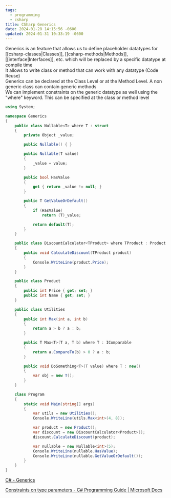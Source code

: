 ```yaml
---
tags:
  - programming
  - csharp
title: CSharp Generics
date: 2024-01-28 14:15:56 -0600
updated: 2024-01-31 10:33:19 -0600
---
```


Generics is an feature that allows us to define placeholder datatypes for [[csharp-classes|Classes]], [[csharp-methods|Methods]], [[interface|Interfaces]], etc. which will be replaced by a specific datatype at compile time  
It allows to write class or method that can work with any datatype (Code Reuse)  
Generics can be declared at the Class Level or at the Method Level. A non generic class can contain generic methods  
We can implement constraints on the generic datatype as well using the "where" keyword. This can be specified at the class or method level

````csharp
using System;

namespace Generics
{
	public class Nullable<T> where T : struct
	{
		private Object _value;

		public Nullable() { }

		public Nullable(T value)
		{
			_value = value;
		}

		public bool HasValue
		{
			get { return _value != null; }
		}

		public T GetValueOrDefault()
		{
			if (HasValue)
				return (T)_value;

			return default(T);
		}
	}

	public class DiscountCalculator<TProduct> where TProduct : Product
	{
		public void CalculateDiscount(TProduct product)
		{
			Console.WriteLine(product.Price);
		}
	}

	public class Product
	{
		public int Price { get; set; }
		public int Name { get; set; }
	}

	public class Utilities
	{
		public int Max(int a, int b)
		{
			return a > b ? a : b;
		}

		public T Max<T>(T a, T b) where T : IComparable
		{
			return a.CompareTo(b) > 0 ? a : b;
		}

		public void DoSomething<T>(T value) where T : new()
		{
			var obj = new T();
		}
	}

	class Program
	{
		static void Main(string[] args)
		{
			var utils = new Utilities();
			Console.WriteLine(utils.Max<int>(4, 8));

			var product = new Product();
			var discount = new DiscountCalculator<Product>();
			discount.CalculateDiscount(product);

			var nullable = new Nullable<int>(5);
			Console.WriteLine(nullable.HasValue);
			Console.WriteLine(nullable.GetValueOrDefault());
		}
	}
}
````

[C# - Generics](https://www.tutorialspoint.com/csharp/csharp_generics.htm)  

[Constraints on type parameters - C# Programming Guide | Microsoft Docs](https://docs.microsoft.com/en-us/dotnet/csharp/programming-guide/generics/constraints-on-type-parameters)
